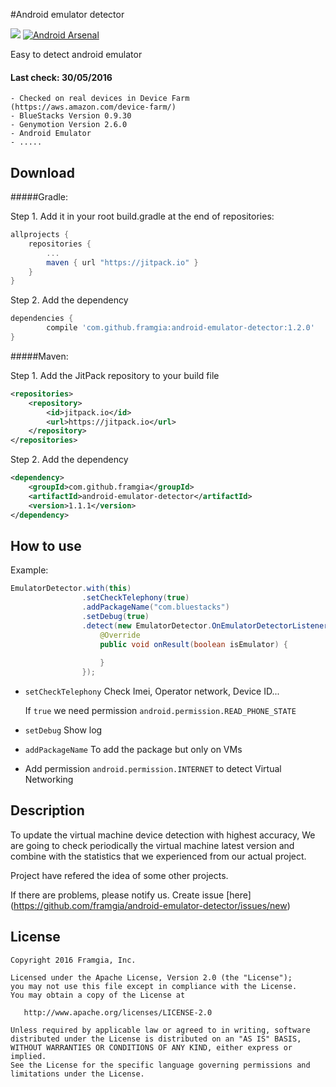 #Android emulator detector

![](https://jitpack.io/v/framgia/android-emulator-detector.svg) [![Android Arsenal](https://img.shields.io/badge/Android%20Arsenal-Android%20emulator%20detector-brightgreen.svg?style=flat)](http://android-arsenal.com/details/1/3635)

Easy to detect android emulator

#### Last check: 30/05/2016
    - Checked on real devices in Device Farm (https://aws.amazon.com/device-farm/)
    - BlueStacks Version 0.9.30 
    - Genymotion Version 2.6.0
    - Android Emulator 
    - .....

Download
-------
#####Gradle:

Step 1. Add it in your root build.gradle at the end of repositories:

```groovy
allprojects {
	repositories {
		...
		maven { url "https://jitpack.io" }
	}
}
```

Step 2. Add the dependency
```groovy
dependencies {
	    compile 'com.github.framgia:android-emulator-detector:1.2.0'
}
```

#####Maven:

Step 1. Add the JitPack repository to your build file
```xml
<repositories>
	<repository>
		<id>jitpack.io</id>
		<url>https://jitpack.io</url>
	</repository>
</repositories>
```

Step 2. Add the dependency
```xml
<dependency>
	<groupId>com.github.framgia</groupId>
	<artifactId>android-emulator-detector</artifactId>
	<version>1.1.1</version>
</dependency>
```

How to use
-------
Example:

```java
EmulatorDetector.with(this)
                .setCheckTelephony(true)
                .addPackageName("com.bluestacks")
                .setDebug(true)
                .detect(new EmulatorDetector.OnEmulatorDetectorListener() {
                    @Override
                    public void onResult(boolean isEmulator) {
                        
                    }
                });
```

- `setCheckTelephony` Check Imei, Operator network, Device ID...

	If `true` we need permission `android.permission.READ_PHONE_STATE`
- `setDebug` Show log

- `addPackageName` To add the package but only on VMs
- Add permission `android.permission.INTERNET` to detect Virtual Networking

Description
-------

To update the virtual machine device detection with highest accuracy, 
We are going to check periodically the virtual machine latest version and combine with the statistics that we experienced from our actual project.
 
Project have refered the idea of some other projects.

If there are problems, please notify us. Create issue [here] (https://github.com/framgia/android-emulator-detector/issues/new)

License
-------

    Copyright 2016 Framgia, Inc.

    Licensed under the Apache License, Version 2.0 (the "License");
    you may not use this file except in compliance with the License.
    You may obtain a copy of the License at

       http://www.apache.org/licenses/LICENSE-2.0

    Unless required by applicable law or agreed to in writing, software
    distributed under the License is distributed on an "AS IS" BASIS,
    WITHOUT WARRANTIES OR CONDITIONS OF ANY KIND, either express or implied.
    See the License for the specific language governing permissions and
    limitations under the License.
